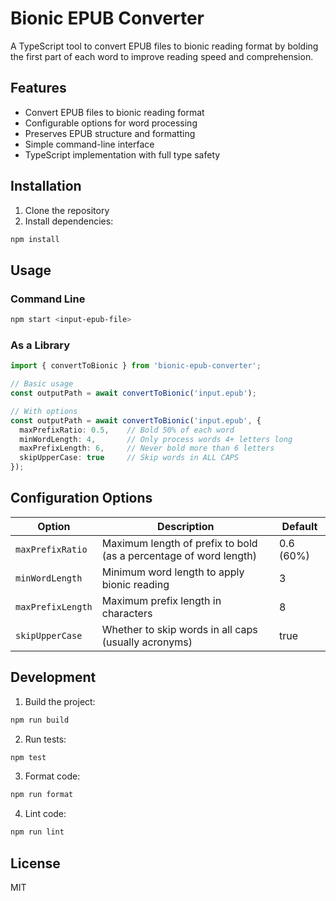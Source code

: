 # Bionic EPUB Converter

A TypeScript tool to convert EPUB files to bionic reading format by bolding the first part of each word to improve reading speed and comprehension.

## Features

- Convert EPUB files to bionic reading format
- Configurable options for word processing
- Preserves EPUB structure and formatting
- Simple command-line interface
- TypeScript implementation with full type safety

## Installation

1. Clone the repository
2. Install dependencies:
```bash
npm install
```

## Usage

### Command Line

```bash
npm start <input-epub-file>
```

### As a Library

```typescript
import { convertToBionic } from 'bionic-epub-converter';

// Basic usage
const outputPath = await convertToBionic('input.epub');

// With options
const outputPath = await convertToBionic('input.epub', {
  maxPrefixRatio: 0.5,    // Bold 50% of each word
  minWordLength: 4,       // Only process words 4+ letters long
  maxPrefixLength: 6,     // Never bold more than 6 letters
  skipUpperCase: true     // Skip words in ALL CAPS
});
```

## Configuration Options

| Option | Description | Default |
|--------|-------------|---------|
| `maxPrefixRatio` | Maximum length of prefix to bold (as a percentage of word length) | 0.6 (60%) |
| `minWordLength` | Minimum word length to apply bionic reading | 3 |
| `maxPrefixLength` | Maximum prefix length in characters | 8 |
| `skipUpperCase` | Whether to skip words in all caps (usually acronyms) | true |

## Development

1. Build the project:
```bash
npm run build
```

2. Run tests:
```bash
npm test
```

3. Format code:
```bash
npm run format
```

4. Lint code:
```bash
npm run lint
```

## License

MIT
